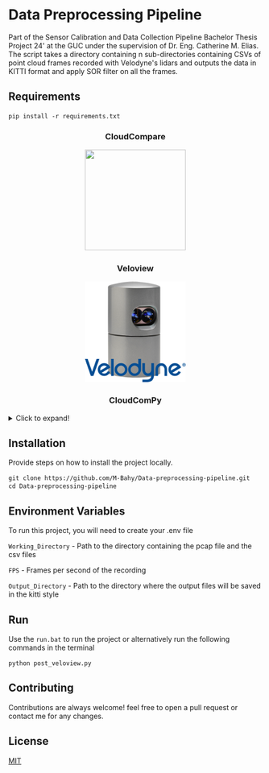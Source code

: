 # Data Preprocessing Pipeline

Part of the Sensor Calibration and Data Collection Pipeline Bachelor Thesis Project 24' at the GUC under the supervision of Dr. Eng. Catherine M. Elias. <br/>
The script takes a directory containing n sub-directories containing CSVs of point cloud frames recorded with Velodyne's lidars and outputs the data in KITTI format and apply SOR filter on all the frames.

## Requirements

```
pip install -r requirements.txt
```
<h3 align="center">CloudCompare</h3>
<p align="center">
    <a href="https://www.danielgm.net/cc/">
        <img src="https://res.cloudinary.com/canonical/image/fetch/f_auto,q_auto,fl_sanitize,w_60,h_60/https://dashboard.snapcraft.io/site_media/appmedia/2017/02/icon_19.png" width="200" height="200" />
    </a>
</p>
<h3 align="center">Veloview</h3>
<p align="center">
    <a href="https://www.paraview.org/veloview/#download">
        <img src="https://raw.githubusercontent.com/Kitware/VeloView/master/Application/Icons/logo.png" width="200" height="200" />
    </a>
</p>
<h3 align="center">CloudComPy</h3>
<details>
    <summary>Click to expand!</summary>
    
    This is the content inside the collapsible section. You can put anything you want here, including Markdown or HTML code.
</details>

## Installation

Provide steps on how to install the project locally.

```
git clone https://github.com/M-Bahy/Data-preprocessing-pipeline.git
cd Data-preprocessing-pipeline
```

## Environment Variables

To run this project, you will need to create your .env file

`Working_Directory` - Path to the directory containing the pcap file and the csv files

`FPS` - Frames per second of the recording

`Output_Directory` - Path to the directory where the output files will be saved in the kitti style

## Run

Use the `run.bat` to run the project or alternatively run the following commands in the terminal

```
python post_veloview.py
```

## Contributing

Contributions are always welcome! feel free to open a pull request or contact me for any changes.

## License

[MIT](https://choosealicense.com/licenses/mit/)